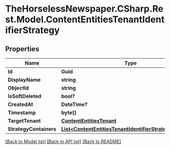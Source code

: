 # TheHorselessNewspaper.CSharp.Rest.Model.ContentEntitiesTenantIdentifierStrategy

## Properties

Name | Type | Description | Notes
------------ | ------------- | ------------- | -------------
**Id** | **Guid** |  | [optional] 
**DisplayName** | **string** |  | [optional] 
**ObjectId** | **string** |  | [optional] 
**IsSoftDeleted** | **bool?** |  | [optional] 
**CreatedAt** | **DateTime?** |  | [optional] 
**Timestamp** | **byte[]** |  | [optional] 
**TargetTenant** | [**ContentEntitiesTenant**](ContentEntitiesTenant.md) |  | [optional] 
**StrategyContainers** | [**List&lt;ContentEntitiesTenantIdentifierStrategyContainer&gt;**](ContentEntitiesTenantIdentifierStrategyContainer.md) |  | [optional] 

[[Back to Model list]](../README.md#documentation-for-models) [[Back to API list]](../README.md#documentation-for-api-endpoints) [[Back to README]](../README.md)


